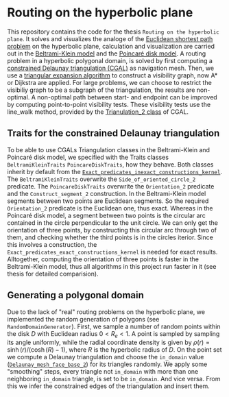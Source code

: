# Routing on the hyperbolic plane
This repository contains the code for the thesis `Routing on the hyperbolic plane`. It solves and visualizes the analoge of the [Euclidean shortest 
path problem](https://en.wikipedia.org/wiki/Euclidean_shortest_path) on the hyperbolic plane, calculation and visualization are carried out in the 
[Beltrami-Klein model](https://en.wikipedia.org/wiki/Beltrami%E2%80%93Klein_model) and the [Poincaré disk model](https://en.wikipedia.org/wiki/Poincar%C3%A9_disk_model). A routing problem in a hyperbolic polygonal domain,
is solved by first computing a [constrained Delaunay triangulation (CGAL)](https://doc.cgal.org/latest/Triangulation_2/index.html#Section_2D_Triangulations_Constrained_Delaunay)
as navigation mesh. Then, we use a [triangular expansion algorithm](https://www.researchgate.net/figure/Triangular-expansion-algorithm-recursion-entering-triangle-through-edge-e_fig1_260873070) 
to construct a visibility graph, now A* or Dijkstra are applied. For large problems, we can choose to restrict the visibiliy graph to be
a subgraph of the triangulation, the results are non-optimal. A non-optimal path between start- and endpoint can be improved by computing point-to-point
visibility tests. These visibility tests use the line_walk method, provided by the [Trianulation_2 class](https://pages.github.com/) of CGAL.
## Traits for the constrained Delaunay triangulation
To be able to use CGALs Triangulation classes in the Beltrami-Klein and Poincaré disk model, we specified with the Traits classes `BeltramiKleinTraits` `PoincareDiskTraits`, how they behave. Both classes inherit by default from the [`Exact_predicates_inexact_constructions_kernel`](https://doc.cgal.org/latest/Kernel_23/classCGAL_1_1Exact__predicates__inexact__constructions__kernel.html). The `BeltramiKleinTraits` overwrite the `Side_of_oriented_circle_2` predicate. The `PoincareDiskTraits` overwrite the `Orientation_2` predicate and the `Construct_segment_2` construction. In the Beltrami-Klein model segments between two points are Euclidean segments. So the required `Orientation_2` predicate is the Euclidean one, thus exact. Whereas in the Poincaré disk model, a segment between two points is the circular arc contained in the circle perpendicular to the unit circle. We can only get the orientation of three points, by constructing this circular arc through two of them, and checking whether the third points is in the circles iterior. Since this involves a construction, the `Exact_predicates_exact_constructions_kernel`
is needed for exact results. Alltogether, computing the orientation of three points is faster in the Beltrami-Klein model, thus all algorithms in this project run faster in it (see thesis for detailed comparision). 
## Generating a polygonal domain
Due to the lack of "real" routing problems on the hyperbolic plane, we implemented the random generation of polygons (see `RandomDomainGenerator`). First, we sample a number of random points within the disk $D$ with Euclidean radius $0 < R_e < 1$. A point is sampled by sampling its angle uniformly, while the radial coordinate density is given by $\rho(r)=\sinh(r) / (\cosh(R)-1)$, where $R$ is the hyperbolic radius of $D$. On the point set we compute a Delaunay triangulation and choose the `in_domain` value ([`Delaunay_mesh_face_base_2`](https://doc.cgal.org/latest/Mesh_2/classCGAL_1_1Delaunay__mesh__face__base__2.html)) for its triangles randomly. We apply some "smoothing" steps, every triangle not `in_domain` with more than one neighboring `in_domain` triangle, is set to be `in_domain`. And vice versa.
From this we infer the constrained edges of the triangulation and insert them.
